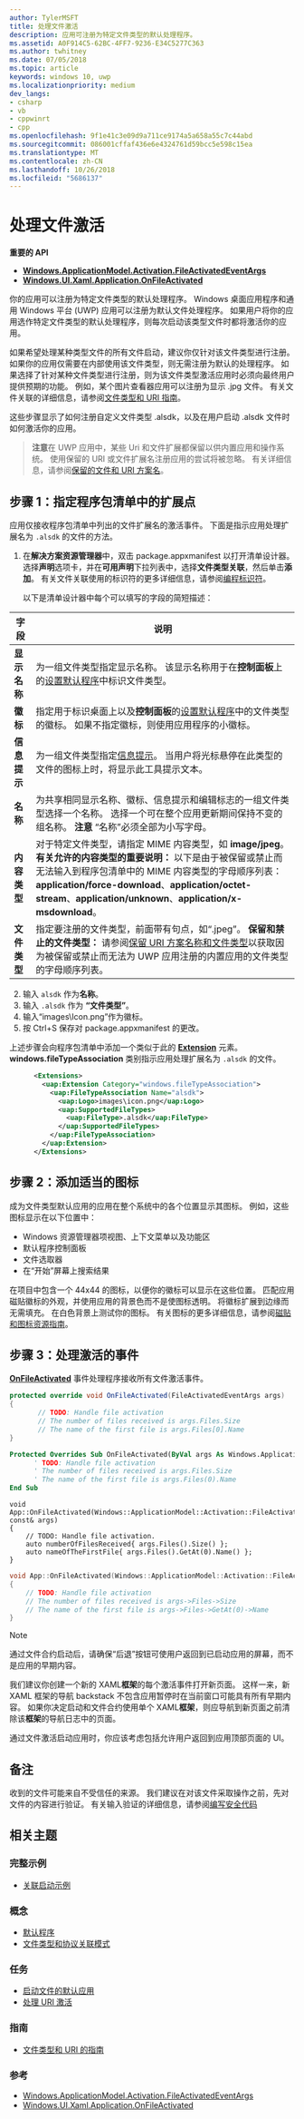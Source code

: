 ```yaml
---
author: TylerMSFT
title: 处理文件激活
description: 应用可注册为特定文件类型的默认处理程序。
ms.assetid: A0F914C5-62BC-4FF7-9236-E34C5277C363
ms.author: twhitney
ms.date: 07/05/2018
ms.topic: article
keywords: windows 10, uwp
ms.localizationpriority: medium
dev_langs:
- csharp
- vb
- cppwinrt
- cpp
ms.openlocfilehash: 9f1e41c3e09d9a711ce9174a5a658a55c7c44abd
ms.sourcegitcommit: 086001cffaf436e6e4324761d59bcc5e598c15ea
ms.translationtype: MT
ms.contentlocale: zh-CN
ms.lasthandoff: 10/26/2018
ms.locfileid: "5686137"
---
```

# <a name="handle-file-activation"></a>处理文件激活

**重要的 API**

-   [**Windows.ApplicationModel.Activation.FileActivatedEventArgs**](https://msdn.microsoft.com/library/windows/apps/br224716)
-   [**Windows.UI.Xaml.Application.OnFileActivated**](https://msdn.microsoft.com/library/windows/apps/br242331)

你的应用可以注册为特定文件类型的默认处理程序。 Windows 桌面应用程序和通用 Windows 平台 (UWP) 应用可以注册为默认文件处理程序。 如果用户将你的应用选作特定文件类型的默认处理程序，则每次启动该类型文件时都将激活你的应用。

如果希望处理某种类型文件的所有文件启动，建议你仅针对该文件类型进行注册。 如果你的应用仅需要在内部使用该文件类型，则无需注册为默认的处理程序。 如果选择了针对某种文件类型进行注册，则为该文件类型激活应用时必须向最终用户提供预期的功能。 例如，某个图片查看器应用可以注册为显示 .jpg 文件。 有关文件关联的详细信息，请参阅[文件类型和 URI 指南](https://msdn.microsoft.com/library/windows/apps/hh700321)。

这些步骤显示了如何注册自定义文件类型 .alsdk，以及在用户启动 .alsdk 文件时如何激活你的应用。

> **注意**在 UWP 应用中，某些 Uri 和文件扩展都保留以供内置应用和操作系统。 使用保留的 URI 或文件扩展名注册应用的尝试将被忽略。 有关详细信息，请参阅[保留的文件和 URI 方案名](reserved-uri-scheme-names.md)。

## <a name="step-1-specify-the-extension-point-in-the-package-manifest"></a>步骤 1：指定程序包清单中的扩展点

应用仅接收程序包清单中列出的文件扩展名的激活事件。 下面是指示应用处理扩展名为 `.alsdk` 的文件的方法。

1.  在**解决方案资源管理器**中，双击 package.appxmanifest 以打开清单设计器。 选择**声明**选项卡，并在**可用声明**下拉列表中，选择**文件类型关联**，然后单击**添加**。 有关文件关联使用的标识符的更多详细信息，请参阅[编程标识符](https://msdn.microsoft.com/library/windows/desktop/cc144152)。

    以下是清单设计器中每个可以填写的字段的简短描述：

| 字段 | 说明 |
|------------------|----------------------------------------------------------------------------------------------------------------------------------------------------------------------------------------------------------------------------------------------------------------------------------------------------------------------------------------------------------------------------------------------------------|
| **显示名称** | 为一组文件类型指定显示名称。 该显示名称用于在**控制面板**上的[设置默认程序](https://msdn.microsoft.com/library/windows/desktop/cc144154)中标识文件类型。 |
| **徽标** | 指定用于标识桌面上以及**控制面板**的[设置默认程序](https://msdn.microsoft.com/library/windows/desktop/cc144154)中的文件类型的徽标。 如果不指定徽标，则使用应用程序的小徽标。 |
| **信息提示** | 为一组文件类型指定[信息提示](https://msdn.microsoft.com/library/windows/desktop/cc144152)。 当用户将光标悬停在此类型的文件的图标上时，将显示此工具提示文本。 |
| **名称** | 为共享相同显示名称、徽标、信息提示和编辑标志的一组文件类型选择一个名称。 选择一个可在整个应用更新期间保持不变的组名称。 **注意**  “名称”必须全部为小写字母。 |
| **内容类型** | 对于特定文件类型，请指定 MIME 内容类型，如 **image/jpeg**。 **有关允许的内容类型的重要说明：** 以下是由于被保留或禁止而无法输入到程序包清单中的 MIME 内容类型的字母顺序列表：**application/force-download**、**application/octet-stream**、**application/unknown**、**application/x-msdownload**。 |
| **文件类型** | 指定要注册的文件类型，前面带有句点，如“.jpeg”。 **保留和禁止的文件类型：** 请参阅[保留 URI 方案名称和文件类型](reserved-uri-scheme-names.md)以获取因为被保留或禁止而无法为 UWP 应用注册的内置应用的文件类型的字母顺序列表。 |

2.  输入 `alsdk` 作为**名称**。
3.  输入 `.alsdk` 作为 **“文件类型”**。
4.  输入“images\\Icon.png”作为徽标。
5.  按 Ctrl+S 保存对 package.appxmanifest 的更改。

上述步骤会向程序包清单中添加一个类似于此的 [**Extension**](https://msdn.microsoft.com/library/windows/apps/br211400) 元素。 **windows.fileTypeAssociation** 类别指示应用处理扩展名为 `.alsdk` 的文件。

```xml
      <Extensions>
        <uap:Extension Category="windows.fileTypeAssociation">
          <uap:FileTypeAssociation Name="alsdk">
            <uap:Logo>images\icon.png</uap:Logo>
            <uap:SupportedFileTypes>
              <uap:FileType>.alsdk</uap:FileType>
            </uap:SupportedFileTypes>
          </uap:FileTypeAssociation>
        </uap:Extension>
      </Extensions>
```

## <a name="step-2-add-the-proper-icons"></a>步骤 2：添加适当的图标

成为文件类型默认应用的应用在整个系统中的各个位置显示其图标。 例如，这些图标显示在以下位置中：

-   Windows 资源管理器项视图、上下文菜单以及功能区
-   默认程序控制面板
-   文件选取器
-   在“开始”屏幕上搜索结果

在项目中包含一个 44x44 的图标，以便你的徽标可以显示在这些位置。 匹配应用磁贴徽标的外观，并使用应用的背景色而不是使图标透明。 将徽标扩展到边缘而无需填充。 在白色背景上测试你的图标。 有关图标的更多详细信息，请参阅[磁贴和图标资源指南](https://docs.microsoft.com/windows/uwp/design/shell/tiles-and-notifications/app-assets)。

## <a name="step-3-handle-the-activated-event"></a>步骤 3：处理激活的事件

[**OnFileActivated**](https://msdn.microsoft.com/library/windows/apps/br242331) 事件处理程序接收所有文件激活事件。

```csharp
protected override void OnFileActivated(FileActivatedEventArgs args)
{
       // TODO: Handle file activation
       // The number of files received is args.Files.Size
       // The name of the first file is args.Files[0].Name
}
```

```vb
Protected Overrides Sub OnFileActivated(ByVal args As Windows.ApplicationModel.Activation.FileActivatedEventArgs)
      ' TODO: Handle file activation
      ' The number of files received is args.Files.Size
      ' The name of the first file is args.Files(0).Name
End Sub
```

```cppwinrt
void App::OnFileActivated(Windows::ApplicationModel::Activation::FileActivatedEventArgs const& args)
{
    // TODO: Handle file activation.
    auto numberOfFilesReceived{ args.Files().Size() };
    auto nameOfTheFirstFile{ args.Files().GetAt(0).Name() };
}
```

```cpp
void App::OnFileActivated(Windows::ApplicationModel::Activation::FileActivatedEventArgs^ args)
{
    // TODO: Handle file activation
    // The number of files received is args->Files->Size
    // The name of the first file is args->Files->GetAt(0)->Name
}
```

> [!NOTE]
> 通过文件合约启动后，请确保“后退”按钮可使用户返回到已启动应用的屏幕，而不是应用的早期内容。

我们建议你创建一个新的 XAML**框架**的每个激活事件打开新页面。 这样一来，新 XAML 框架的导航 backstack 不包含应用暂停时在当前窗口可能具有所有早期内容。 如果你决定启动和文件合约使用单个 XAML**框架**，则应导航到新页面之前清除该**框架**的导航日志中的页面。

通过文件激活启动应用时，你应该考虑包括允许用户返回到应用顶部页面的 UI。

## <a name="remarks"></a>备注

收到的文件可能来自不受信任的来源。 我们建议在对该文件采取操作之前，先对文件的内容进行验证。 有关输入验证的详细信息，请参阅[编写安全代码](http://go.microsoft.com/fwlink/p/?LinkID=142053)

## <a name="related-topics"></a>相关主题

### <a name="complete-example"></a>完整示例

* [关联启动示例](http://go.microsoft.com/fwlink/p/?LinkID=231484)

### <a name="concepts"></a>概念

* [默认程序](https://msdn.microsoft.com/library/windows/desktop/cc144154)
* [文件类型和协议关联模式](https://msdn.microsoft.com/library/windows/desktop/hh848047)

### <a name="tasks"></a>任务

* [启动文件的默认应用](launch-the-default-app-for-a-file.md)
* [处理 URI 激活](handle-uri-activation.md)

### <a name="guidelines"></a>指南

* [文件类型和 URI 的指南](https://msdn.microsoft.com/library/windows/apps/hh700321)

### <a name="reference"></a>参考
* [Windows.ApplicationModel.Activation.FileActivatedEventArgs](https://msdn.microsoft.com/library/windows/apps/br224716)
* [Windows.UI.Xaml.Application.OnFileActivated](https://msdn.microsoft.com/library/windows/apps/br242331)
